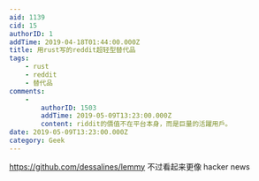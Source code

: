 ```yaml
---
aid: 1139
cid: 15
authorID: 1
addTime: 2019-04-18T01:44:00.000Z
title: 用rust写的reddit超轻型替代品
tags:
    - rust
    - reddit
    - 替代品
comments:
    -
        authorID: 1503
        addTime: 2019-05-09T13:23:00.000Z
        content: riddit的價值不在平台本身，而是巨量的活躍用戶。
date: 2019-05-09T13:23:00.000Z
category: Geek
---
```


https://github.com/dessalines/lemmy 不过看起来更像 hacker news
